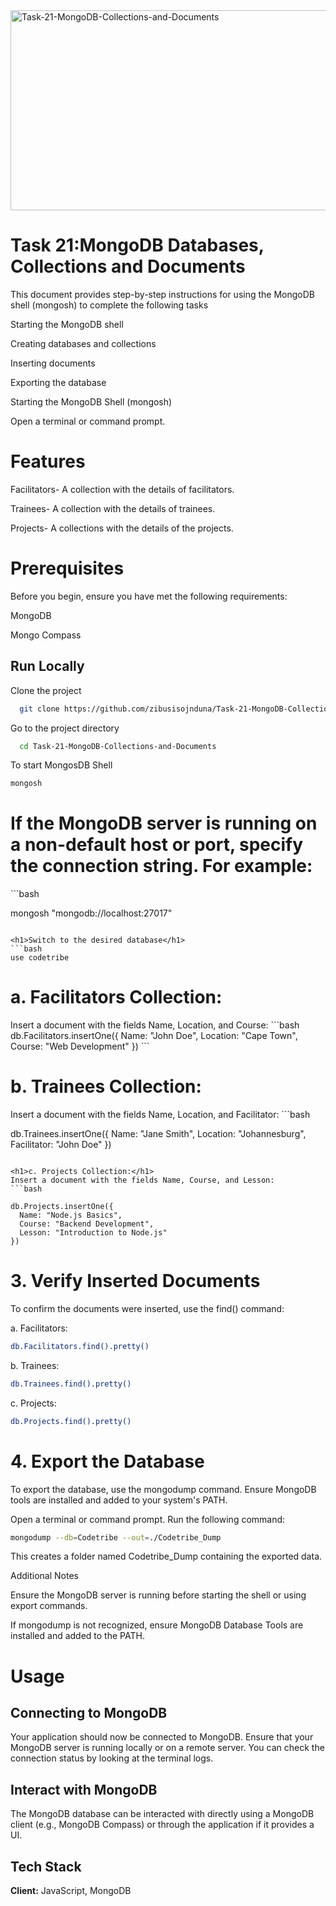 <img src="https://socialify.git.ci/zibusisojnduna/Task-21-MongoDB-Collections-and-Documents/image?language=1&name=1&owner=1&pattern=Circuit%20Board&stargazers=1&theme=Dark" alt="Task-21-MongoDB-Collections-and-Documents" width="640" height="320" />

<h1>Task 21:MongoDB Databases, Collections and Documents</h1>

<p>This document provides step-by-step instructions for using the MongoDB shell (mongosh) to complete the following tasks

Starting the MongoDB shell

Creating databases and collections

Inserting documents

Exporting the database

Starting the MongoDB Shell (mongosh)

Open a terminal or command prompt.</p>

<h1>Features</h1>
<p>Facilitators- A collection with the details of facilitators.</p>
<p>Trainees- A collection with the details of trainees.</p>
<p>Projects- A collections with the details of the projects.</p>

<h1>Prerequisites</h1>
<p>Before you begin, ensure you have met the following requirements:</p>

<p>MongoDB</p>

<p>Mongo Compass</p>

## Run Locally
Clone the project
```bash
  git clone https://github.com/zibusisojnduna/Task-21-MongoDB-Collections-and-Documents
```
Go to the project directory
```bash
  cd Task-21-MongoDB-Collections-and-Documents
```

To start MongosDB Shell
```bash
mongosh
```

<h1>If the MongoDB server is running on a non-default host or port, specify the connection string. For example:</h1>
```bash

mongosh "mongodb://localhost:27017"

```

<h1>Switch to the desired database</h1>
```bash
use codetribe
```

<h1>a. Facilitators Collection:</h1>
Insert a document with the fields Name, Location, and Course:
```bash
db.Facilitators.insertOne({
  Name: "John Doe",
  Location: "Cape Town",
  Course: "Web Development"
})
```

<h1>b. Trainees Collection:</h1>
Insert a document with the fields Name, Location, and Facilitator:
```bash

db.Trainees.insertOne({
  Name: "Jane Smith",
  Location: "Johannesburg",
  Facilitator: "John Doe"
})
```

<h1>c. Projects Collection:</h1>
Insert a document with the fields Name, Course, and Lesson:
```bash

db.Projects.insertOne({
  Name: "Node.js Basics",
  Course: "Backend Development",
  Lesson: "Introduction to Node.js"
})
```
<h1>3. Verify Inserted Documents</h1>
To confirm the documents were inserted, use the find() command:

a. Facilitators:
```bash
db.Facilitators.find().pretty()
```
b. Trainees:
```bash
db.Trainees.find().pretty()
```
c. Projects:
```bash
db.Projects.find().pretty()
```
<h1>4. Export the Database</h1>

To export the database, use the mongodump command. Ensure MongoDB tools are installed and added to your system's PATH.

Open a terminal or command prompt.
Run the following command:
```bash
mongodump --db=Codetribe --out=./Codetribe_Dump
```
This creates a folder named Codetribe_Dump containing the exported data.

Additional Notes

Ensure the MongoDB server is running before starting the shell or using export commands.

If mongodump is not recognized, ensure MongoDB Database Tools are installed and added to the PATH.


<h1>Usage</h1>
<h2>Connecting to MongoDB</h2>
<p>Your application should now be connected to MongoDB. Ensure that your MongoDB server is running locally or on a remote server. You can check the connection status by looking at the terminal logs.</p>

<h2>Interact with MongoDB</h2>
<p>The MongoDB database can be interacted with directly using a MongoDB client (e.g., MongoDB Compass) or through the application if it provides a UI.</p>



## Tech Stack
**Client:** JavaScript, MongoDB
